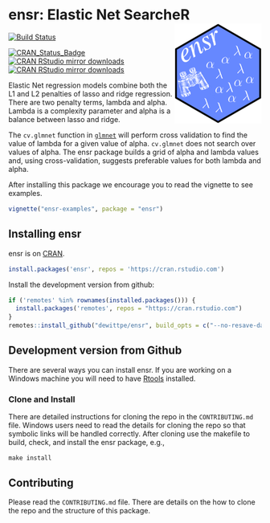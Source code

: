 # ensr: Elastic Net SearcheR <img src="man/figures/ensr.png" width=173 height=200 align="right"/>

[![Build Status](https://travis-ci.com/dewittpe/ensr.svg?branch=master)](https://travis-ci.com/dewittpe/ensr)

[![CRAN_Status_Badge](http://www.r-pkg.org/badges/version/ensr)](https://cran.r-project.org/package=ensr)
[![CRAN RStudio mirror downloads](http://cranlogs.r-pkg.org/badges/ensr)](http://www.r-pkg.org/pkg/ensr)
[![CRAN RStudio mirror downloads](http://cranlogs.r-pkg.org/badges/grand-total/ensr)](http://www.r-pkg.org/pkg/ensr)

Elastic Net regression models combine both the L1 and L2 penalties of lasso and
ridge regression.  There are two penalty terms, lambda and alpha.  Lambda is a
complexity parameter and alpha is a balance between lasso and ridge.

The `cv.glmnet` function in [`glmnet`](https://cran.r-project.org/package=glmnet)
will perform cross validation to find the value of lambda for a given value of
alpha.  `cv.glmnet` does not search over values of alpha.  The ensr package
builds a grid of alpha and lambda values and, using cross-validation, suggests
preferable values for both lambda and alpha.

After installing this package we encourage you to read the vignette to see
examples.

```r
vignette("ensr-examples", package = "ensr")
```

## Installing ensr

ensr is on [CRAN](https://cran.r-project.org/package=ensr).

```r
install.packages('ensr', repos = 'https://cran.rstudio.com')
```

Install the development version from github:

```r
if ('remotes' %in% rownames(installed.packages())) {
  install.packages('remotes', repos = "https://cran.rstudio.com")
}
remotes::install_github("dewittpe/ensr", build_opts = c("--no-resave-data"))
```

## Development version from Github

There are several ways you can install ensr.  If you are working on a Windows
machine you will need to have [Rtools](https://cran.r-project.org/bin/windows/Rtools/) installed.


### Clone and Install
There are detailed instructions for cloning the repo in the `CONTRIBUTING.md`
file.  Windows users need to read the details for cloning the repo so that
symbolic links will be handled correctly.  After cloning use the makefile to
build, check, and install the ensr package, e.g.,

    make install

## Contributing
Please read the `CONTRIBUTING.md` file.  There are details on the how to clone
the repo and the structure of this package.

